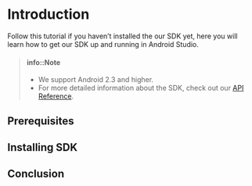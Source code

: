 # Introduction

Follow this tutorial if you haven’t installed the our SDK yet, here you will learn how to get our SDK up and running in Android Studio.

> #### info::Note
> * We support Android 2.3 and higher.
> * For more detailed information about the SDK, check out our [API Reference](http://parseplatform.org/Parse-SDK-Android/api/ "Parse-SDK-Android").

## Prerequisites


## Installing SDK


## Conclusion
